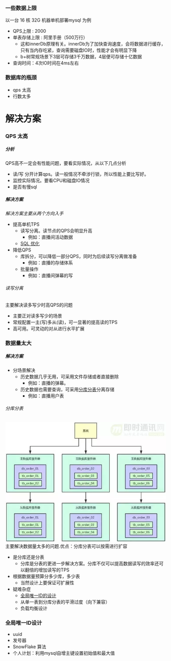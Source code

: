 ### 一些数据上限 
以一台 16 核 32G 机器单机部署mysql 为例
* QPS上限  :  2000
* 单表存储上限 : 阿里手册（500万行）
  * 这和innerDb原理有关。innerDb为了加快查询速度，会将数据进行缓存，只有当内存吃紧，查询需要磁盘IO时，性能才会有明显下降
  * b+树常规场景下3层可存储3千万数据，4层便可存储十亿数据
* 查询时间：4次IO时间在4ms左右


### 数据库的瓶颈
* qps 太高
* 行数太多


# 解决方案

### QPS 太高
##### 分析
QPS高不一定会有性能问题，要看实际情况，从以下几点分析
  * 读/写 分开计算qps。读一般情况不牵涉行锁，所以性能上要比写好。
  * 监控实际情况。要看CPU和磁盘IO情况
  * 是否有慢sql
##### 解决方案
*解决方案主要从两个方向入手*
* 提高单机TPS
  * 读写分离。读节点的QPS会明显升高
    * 例如：直播间活动数据
  * [SQL 优化](../../db/mysql/mysql个人总结篇.md)
* 降低QPS
  * 库拆分，可以降低一部分QPS，同时为后续读写分离做准备
    * 例如：直播的存储体系
  * 批量操作
    * 例如：直播间弹幕的写
    

###### <a id='RWSplitting'>读写分离</a>
主要解决读多写少时高QPS的问题
* 主要正对读多写少的场景
* 常规配置一主(写)多从(读)，可一显著的提高读的TPS
* 高可用。可灵动的对从进行水平扩展

### 数据量太大
##### 解决方案
* 分场景解决
  * 历史数据几乎无用，可采用文件存储或者直接删除
    * 例如：直播的弹幕。
  * 历史数据也需要查询，可采用[分库分表](#a-iddatabasesharding分库分表a)分离存储
    * 例如：直播用户表
    
###### <a id='databaseSharding'>分库分表</a>
![](../resource/分库分表+读写分离.webp)
主要解决数据量太多的问题.优点：分库分表可以按需进行扩容
* 是分库还是分表
  * 分库是分表的更进一步解决方案。分库不仅可以提高数据读写的效率还可以翻倍的增加读写的TPS
* 根据数据量预算分多少库，多少表
  * 当然设计上要保证可扩展性
* 疑难杂症
  * [全局唯一ID的设计](#a-idglobelid全局唯一id设计a)
  * 从单一表到分库分表的平滑过度（向下兼容）
  * 负载均衡设计



### <a id='globelId'>全局唯一ID设计</a>
* uuid
* 发号器
* SnowFlake 算法
* 个人计划：利用mysql自增主键设置初始值和最大值
